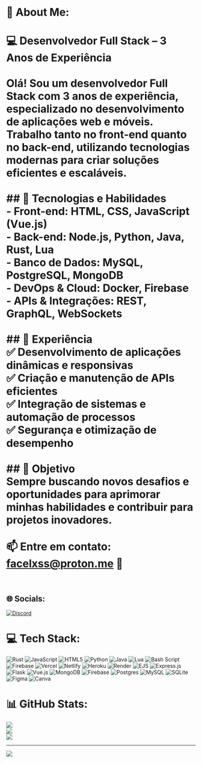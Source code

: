 # 💫 About Me:
# 💻 Desenvolvedor Full Stack – 3 Anos de Experiência  <br><br>Olá! Sou um desenvolvedor Full Stack com **3 anos de experiência**, especializado no desenvolvimento de aplicações **web e móveis**. Trabalho tanto no **front-end** quanto no **back-end**, utilizando tecnologias modernas para criar soluções eficientes e escaláveis.  <br><br>## 🚀 Tecnologias e Habilidades  <br>- **Front-end:** HTML, CSS, JavaScript (Vue.js)  <br>- **Back-end:** Node.js, Python, Java, Rust, Lua<br>- **Banco de Dados:** MySQL, PostgreSQL, MongoDB  <br>- **DevOps & Cloud:** Docker, Firebase  <br>- **APIs & Integrações:** REST, GraphQL, WebSockets  <br><br>## 📌 Experiência  <br>✅ Desenvolvimento de aplicações dinâmicas e responsivas  <br>✅ Criação e manutenção de APIs eficientes  <br>✅ Integração de sistemas e automação de processos  <br>✅ Segurança e otimização de desempenho  <br><br>## 🎯 Objetivo  <br>Sempre buscando **novos desafios** e oportunidades para aprimorar minhas habilidades e contribuir para projetos inovadores.  <br><br>📫 **Entre em contato:** facelxss@proton.me 🚀<br><br>


## 🌐 Socials:
[![Discord](https://img.shields.io/badge/Discord-%237289DA.svg?logo=discord&logoColor=white)](https://discord.gg/https://discord.com/users/919217276220235816) 

# 💻 Tech Stack:
![Rust](https://img.shields.io/badge/rust-%23000000.svg?style=for-the-badge&logo=rust&logoColor=white) ![JavaScript](https://img.shields.io/badge/javascript-%23323330.svg?style=for-the-badge&logo=javascript&logoColor=%23F7DF1E) ![HTML5](https://img.shields.io/badge/html5-%23E34F26.svg?style=for-the-badge&logo=html5&logoColor=white) ![Python](https://img.shields.io/badge/python-3670A0?style=for-the-badge&logo=python&logoColor=ffdd54) ![Java](https://img.shields.io/badge/java-%23ED8B00.svg?style=for-the-badge&logo=openjdk&logoColor=white) ![Lua](https://img.shields.io/badge/lua-%232C2D72.svg?style=for-the-badge&logo=lua&logoColor=white) ![Bash Script](https://img.shields.io/badge/bash_script-%23121011.svg?style=for-the-badge&logo=gnu-bash&logoColor=white) ![Firebase](https://img.shields.io/badge/firebase-%23039BE5.svg?style=for-the-badge&logo=firebase) ![Vercel](https://img.shields.io/badge/vercel-%23000000.svg?style=for-the-badge&logo=vercel&logoColor=white) ![Netlify](https://img.shields.io/badge/netlify-%23000000.svg?style=for-the-badge&logo=netlify&logoColor=#00C7B7) ![Heroku](https://img.shields.io/badge/heroku-%23430098.svg?style=for-the-badge&logo=heroku&logoColor=white) ![Render](https://img.shields.io/badge/Render-%46E3B7.svg?style=for-the-badge&logo=render&logoColor=white) ![EJS](https://img.shields.io/badge/ejs-%23B4CA65.svg?style=for-the-badge&logo=ejs&logoColor=black) ![Express.js](https://img.shields.io/badge/express.js-%23404d59.svg?style=for-the-badge&logo=express&logoColor=%2361DAFB) ![Flask](https://img.shields.io/badge/flask-%23000.svg?style=for-the-badge&logo=flask&logoColor=white) ![Vue.js](https://img.shields.io/badge/vue.js-%2335495e.svg?style=for-the-badge&logo=vuedotjs&logoColor=%234FC08D) ![MongoDB](https://img.shields.io/badge/MongoDB-%234ea94b.svg?style=for-the-badge&logo=mongodb&logoColor=white) ![Firebase](https://img.shields.io/badge/firebase-a08021?style=for-the-badge&logo=firebase&logoColor=ffcd34) ![Postgres](https://img.shields.io/badge/postgres-%23316192.svg?style=for-the-badge&logo=postgresql&logoColor=white) ![MySQL](https://img.shields.io/badge/mysql-4479A1.svg?style=for-the-badge&logo=mysql&logoColor=white) ![SQLite](https://img.shields.io/badge/sqlite-%2307405e.svg?style=for-the-badge&logo=sqlite&logoColor=white) ![Figma](https://img.shields.io/badge/figma-%23F24E1E.svg?style=for-the-badge&logo=figma&logoColor=white) ![Canva](https://img.shields.io/badge/Canva-%2300C4CC.svg?style=for-the-badge&logo=Canva&logoColor=white)
# 📊 GitHub Stats:
![](https://github-readme-stats.vercel.app/api?username=facelless&theme=dark&hide_border=false&include_all_commits=true&count_private=true)<br/>
![](https://github-readme-streak-stats.herokuapp.com/?user=facelless&theme=dark&hide_border=false)<br/>
![](https://github-readme-stats.vercel.app/api/top-langs/?username=facelless&theme=dark&hide_border=false&include_all_commits=true&count_private=true&layout=compact)

---
[![](https://visitcount.itsvg.in/api?id=facelless&icon=0&color=0)](https://visitcount.itsvg.in)

<!-- Proudly created with GPRM ( https://gprm.itsvg.in ) -->
